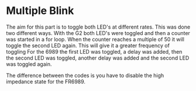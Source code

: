 # Multiple Blink
The aim for this part is to toggle both LED's at different rates. This was done two different ways. With the G2 both LED's were toggled and then a counter
was started in a for loop. When the counter reaches a multiple of 50 it will toggle the second LED again. This will give it a greater frequency of toggling
For the 6989 the first LED was toggled, a delay was added, then the second LED was toggled, another delay was added and the second LED was toggled again.

The difference between the codes is you have to disable the high impedance state for the FR6989.